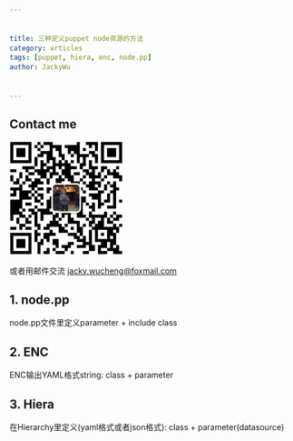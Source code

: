 ```yaml
---

   
title: 三种定义puppet node资源的方法  
category: articles  
tags: [puppet, hiera, enc, node.pp]  
author: JackyWu  
  

---
```


## Contact me

![](/assets/images/weixin-pic-jackywu.jpg)

或者用邮件交流 <a href="mailto:jacky.wucheng@foxmail.com">jacky.wucheng@foxmail.com</a>

## 1. node.pp

node.pp文件里定义parameter + include class

## 2. ENC

ENC输出YAML格式string: class + parameter

## 3. Hiera
在Hierarchy里定义(yaml格式或者json格式): class + parameter(datasource)
